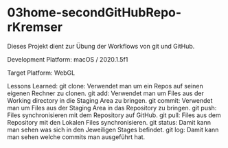 # 03home-secondGitHubRepo-rKremser

Dieses Projekt dient zur Übung der Workflows von git und GitHub.

Development Platform: macOS / 2020.1.5f1

Target Platform: WebGL

Lessons Learned: git clone: Verwendet man um ein Repos auf seinen eigenen Rechner zu clonen.
                 git add: Verwendet man um Files aus der Working directory in die Staging Area zu bringen.
                 git commit: Verwendet man um Files aus der Staging Area in das Repository zu bringen.
                 git push: Files synchronisieren mit dem Repository auf GitHub.
                 git pull: Files aus dem Repository mit den Lokalen Files synchronisieren.
                 git status: Damit kann man sehen was sich in den Jeweiligen Stages befindet.
                 git log: Damit kann man sehen welche commits man ausgeführt hat.
